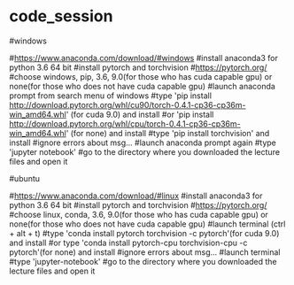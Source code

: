 # code_session


#windows

#https://www.anaconda.com/download/#windows
#install anaconda3 for python 3.6 64 bit
#install pytorch and torchvision
#https://pytorch.org/
#choose windows, pip, 3.6, 9.0(for those who has cuda capable gpu) or none(for those who does not have cuda capable gpu)
#launch anaconda prompt from search menu of windows
#type 'pip install http://download.pytorch.org/whl/cu90/torch-0.4.1-cp36-cp36m-win_amd64.whl' (for cuda 9.0) and install
#or   'pip install http://download.pytorch.org/whl/cpu/torch-0.4.1-cp36-cp36m-win_amd64.whl' (for none) and install
#type 'pip install torchvision' and install
#ignore errors about msg...
#launch anaconda prompt again
#type 'jupyter notebook'
#go to the directory where you downloaded the lecture files and open it


#ubuntu

#https://www.anaconda.com/download/#linux
#install anaconda3 for python 3.6 64 bit
#install pytorch and torchvision
#https://pytorch.org/
#choose linux, conda, 3.6, 9.0(for those who has cuda capable gpu) or none(for those who does not have cuda capable gpu)
#launch terminal (ctrl + alt + t)
#type 'conda install pytorch torchvision -c pytorch'(for cuda 9.0) and install
#or type 'conda install pytorch-cpu torchvision-cpu -c pytorch'(for none) and install
#ignore errors about msg...
#launch terminal
#type 'jupyter-notebook'
#go to the directory where you downloaded the lecture files and open it
